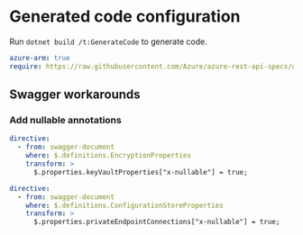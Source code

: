 # Generated code configuration

Run `dotnet build /t:GenerateCode` to generate code.

``` yaml
azure-arm: true
require: https://raw.githubusercontent.com/Azure/azure-rest-api-specs/d302c82f32daec0feb68cd7d68d45ba898b67ee7/specification/appconfiguration/resource-manager/readme.md
```

## Swagger workarounds

### Add nullable annotations

``` yaml
directive:
  - from: swagger-document
    where: $.definitions.EncryptionProperties
    transform: >
      $.properties.keyVaultProperties["x-nullable"] = true;
```


``` yaml
directive:
  - from: swagger-document
    where: $.definitions.ConfigurationStoreProperties
    transform: >
      $.properties.privateEndpointConnections["x-nullable"] = true;
````